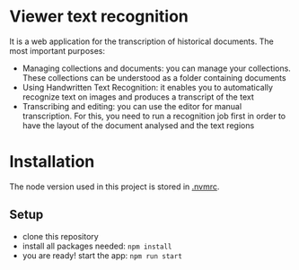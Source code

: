 # Viewer text recognition

It is a web application for the transcription of historical documents.
The most important purposes:

- Managing collections and documents: you can manage your collections. These collections can be understood as a folder containing documents
- Using Handwritten Text Recognition: it enables you to automatically recognize text on images and produces a transcript of the text
- Transcribing and editing: you can use the editor for manual transcription. For this, you need to run a recognition job first in order to have the layout of the document analysed and the text regions

# Installation

The node version used in this project is stored in [.nvmrc](.nvmrc).

## Setup

- clone this repository
- install all packages needed: `npm install`
- you are ready! start the app: `npm run start`
